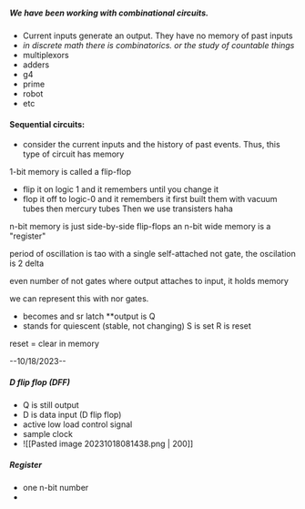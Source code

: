 ##### We have been working with combinational circuits.
- Current inputs generate an output. They have no memory of past inputs
- *in discrete math there is combinatorics. or the study of countable things*
- multiplexors
- adders
- g4
- prime
- robot
- etc

#### Sequential circuits:
- consider the current inputs and the history of past events. Thus, this type of circuit has memory

1-bit memory is called a flip-flop 
- flip it on logic 1 and it remembers until you change it
- flop it off to logic-0 and it remembers it
first built them with vacuum tubes then mercury tubes
Then we use transisters haha

n-bit memory is just side-by-side flip-flops
an n-bit wide memory is a "register"

period of oscillation is tao
with a single self-attached not gate, the oscilation is 2 delta

even number of not gates where output attaches to input, it holds memory

we can represent this with nor gates.
- becomes and sr latch
**output is Q
- stands for quiescent (stable, not changing)
S is set R is reset

reset = clear in memory

--10/18/2023--

##### D flip flop (DFF)
-  Q is still output
- D is data input (D flip flop)
- active low load control signal 
- sample clock
- ![[Pasted image 20231018081438.png | 200]]
##### Register
- one n-bit number
- 